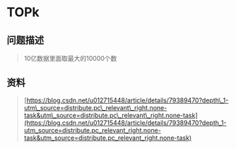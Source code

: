 # TOPk

## 问题描述

> 10亿数据里面取最大的10000个数

## 资料

> [https://blog.csdn.net/u012715448/article/details/79389470?depth\_1-utm\_source=distribute.pc\_relevant\_right.none-task&utm\_source=distribute.pc\_relevant\_right.none-task](https://blog.csdn.net/u012715448/article/details/79389470?depth_1-utm_source=distribute.pc_relevant_right.none-task&utm_source=distribute.pc_relevant_right.none-task)



